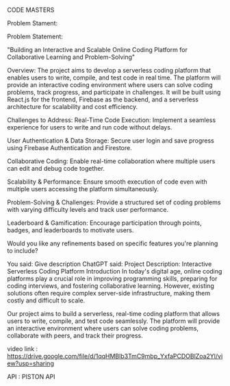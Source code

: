 CODE MASTERS

Problem Stament:

Problem Statement:

"Building an Interactive and Scalable Online Coding Platform for Collaborative Learning and Problem-Solving"

Overview:
The project aims to develop a serverless coding platform that enables users to write, compile, and test code in real time. The platform will provide an interactive coding environment where users can solve coding problems, track progress, and participate in challenges. It will be built using React.js for the frontend, Firebase as the backend, and a serverless architecture for scalability and cost efficiency.

Challenges to Address:
Real-Time Code Execution: Implement a seamless experience for users to write and run code without delays.

User Authentication & Data Storage: Secure user login and save progress using Firebase Authentication and Firestore.

Collaborative Coding: Enable real-time collaboration where multiple users can edit and debug code together.

Scalability & Performance: Ensure smooth execution of code even with multiple users accessing the platform simultaneously.

Problem-Solving & Challenges: Provide a structured set of coding problems with varying difficulty levels and track user performance.

Leaderboard & Gamification: Encourage participation through points, badges, and leaderboards to motivate users.

Would you like any refinements based on specific features you're planning to include?







You said:
Give description
ChatGPT said:
Project Description: Interactive Serverless Coding Platform
Introduction
In today's digital age, online coding platforms play a crucial role in improving programming skills, preparing for coding interviews, and fostering collaborative learning. However, existing solutions often require complex server-side infrastructure, making them costly and difficult to scale.

Our project aims to build a serverless, real-time coding platform that allows users to write, compile, and test code seamlessly. The platform will provide an interactive environment where users can solve coding problems, collaborate with peers, and track their progress.


video link : https://drive.google.com/file/d/1qqHMBlb3TmC9mbp_YxfaPCDOBlZoa2Yl/view?usp=sharing


API : PISTON API



